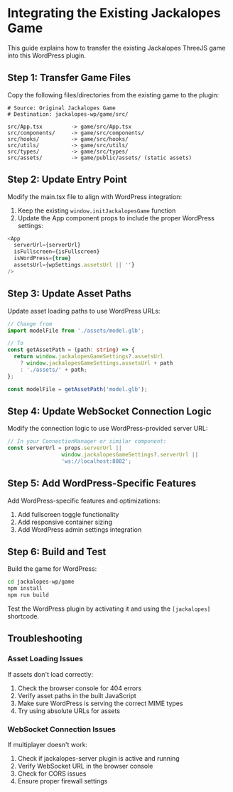 # Integrating the Existing Jackalopes Game

This guide explains how to transfer the existing Jackalopes ThreeJS game into this WordPress plugin.

## Step 1: Transfer Game Files

Copy the following files/directories from the existing game to the plugin:

```
# Source: Original Jackalopes Game
# Destination: jackalopes-wp/game/src/

src/App.tsx         -> game/src/App.tsx
src/components/     -> game/src/components/
src/hooks/          -> game/src/hooks/
src/utils/          -> game/src/utils/
src/types/          -> game/src/types/
src/assets/         -> game/public/assets/ (static assets)
```

## Step 2: Update Entry Point

Modify the main.tsx file to align with WordPress integration:

1. Keep the existing `window.initJackalopesGame` function
2. Update the App component props to include the proper WordPress settings:

```typescript
<App 
  serverUrl={serverUrl}
  isFullscreen={isFullscreen}
  isWordPress={true}
  assetsUrl={wpSettings.assetsUrl || ''}
/>
```

## Step 3: Update Asset Paths

Update asset loading paths to use WordPress URLs:

```typescript
// Change from
import modelFile from './assets/model.glb';

// To
const getAssetPath = (path: string) => {
  return window.jackalopesGameSettings?.assetsUrl 
    ? window.jackalopesGameSettings.assetsUrl + path
    : './assets/' + path;
};

const modelFile = getAssetPath('model.glb');
```

## Step 4: Update WebSocket Connection Logic

Modify the connection logic to use WordPress-provided server URL:

```typescript
// In your ConnectionManager or similar component:
const serverUrl = props.serverUrl || 
                 window.jackalopesGameSettings?.serverUrl || 
                 'ws://localhost:8082';
```

## Step 5: Add WordPress-Specific Features

Add WordPress-specific features and optimizations:

1. Add fullscreen toggle functionality
2. Add responsive container sizing
3. Add WordPress admin settings integration

## Step 6: Build and Test

Build the game for WordPress:

```bash
cd jackalopes-wp/game
npm install
npm run build
```

Test the WordPress plugin by activating it and using the `[jackalopes]` shortcode.

## Troubleshooting

### Asset Loading Issues

If assets don't load correctly:

1. Check the browser console for 404 errors
2. Verify asset paths in the built JavaScript
3. Make sure WordPress is serving the correct MIME types
4. Try using absolute URLs for assets

### WebSocket Connection Issues

If multiplayer doesn't work:

1. Check if jackalopes-server plugin is active and running
2. Verify WebSocket URL in the browser console
3. Check for CORS issues
4. Ensure proper firewall settings 